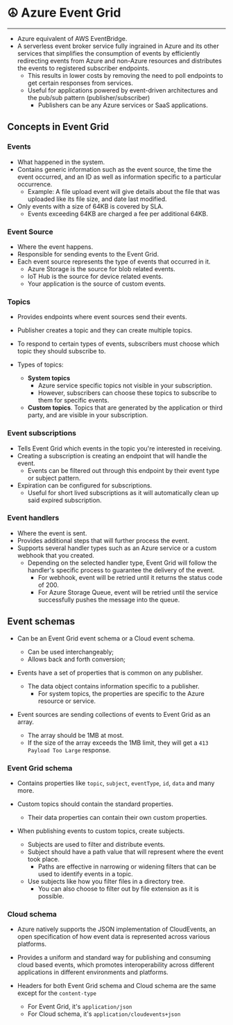 # ☮️ Azure Event Grid
---

- Azure equivalent of AWS EventBridge.
- A serverless event broker service fully ingrained in Azure and its other services that simplifies the consumption of events by efficiently redirecting events from Azure and non-Azure resources and distributes the events to registered subscriber endpoints.
	- This results in lower costs by removing the need to poll endpoints to get certain responses from services.
	- Useful for applications powered by event-driven architectures and the pub/sub pattern (publisher/subscriber)
		- Publishers can be any Azure services or SaaS applications.

## Concepts in Event Grid

### Events

- What happened in the system.
- Contains generic information such as the event source, the time the event occurred, and an ID as well as information specific to a particular occurrence.
	- Example: A file upload event will give details about the file that was uploaded like its file size, and date last modified.
- Only events with a size of 64KB is covered by SLA.
	- Events exceeding 64KB are charged a fee per additional 64KB.

### Event Source

- Where the event happens.
- Responsible for sending events to the Event Grid.
- Each event source represents the type of events that occurred in it.
	- Azure Storage is the source for blob related events.
	- IoT Hub is the source for device related events.
	- Your application is the source of custom events.

### Topics

- Provides endpoints where event sources send their events.
- Publisher creates a topic and they can create multiple topics.
- To respond to certain types of events, subscribers must choose which topic they should subscribe to.

- Types of topics:
	- **System topics**
		- Azure service specific topics not visible in your subscription.
		- However, subscribers can choose these topics to subscribe to them for specific events.
	- **Custom topics**. Topics that are generated by the application or third party, and are visible in your subscription.

### Event subscriptions

- Tells Event Grid which events in the topic you're interested in receiving.
- Creating a subscription is creating an endpoint that will handle the event.
	- Events can be filtered out through this endpoint by their event type or subject pattern.
- Expiration can be configured for subscriptions.
	- Useful for short lived subscriptions as it will automatically clean up said expired subscription.

### Event handlers

- Where the event is sent.
- Provides additional steps that will further process the event.
- Supports several handler types such as an Azure service or a custom webhook that you created.
	- Depending on the selected handler type, Event Grid will follow the handler's specific process to guarantee the delivery of the event.
		- For webhook, event will be retried until it returns the status code of 200.
		- For Azure Storage Queue, event will be retried until the service successfully pushes the message into the queue.

## Event schemas

- Can be an Event Grid event schema or a Cloud event schema.
	- Can be used interchangeably;
	- Allows back and forth conversion;
- Events have a set of properties that is common on any publisher.
	- The data object contains information specific to a publisher.
		- For system topics, the properties are specific to the Azure resource or service.

- Event sources are sending collections of events to Event Grid as an array.
	- The array should be 1MB at most.
	- If the size of the array exceeds the 1MB limit, they will get a `413 Payload Too Large` response.

### Event Grid schema

- Contains properties like `topic`, `subject`, `eventType`, `id`, `data` and many more.
- Custom topics should contain the standard properties.
	- Their data properties can contain their own custom properties.

- When publishing events to custom topics, create subjects.
	- Subjects are used to filter and distribute events.
	- Subject should have a path value that will represent where the event took place.
		- Paths are effective in narrowing or widening filters that can be used to identify events in a topic.
	- Use subjects like how you filter files in a directory tree.
		- You can also choose to filter out by file extension as it is possible.

### Cloud schema

- Azure natively supports the JSON implementation of CloudEvents, an open specification of how event data is represented across various platforms.
- Provides a uniform and standard way for publishing and consuming cloud based events, which promotes interoperability across different applications in different environments and platforms.

- Headers for both Event Grid schema and Cloud schema are the same except for the `content-type`
	- For Event Grid, it's `application/json`
	- For Cloud schema, it's `application/cloudevents+json`
